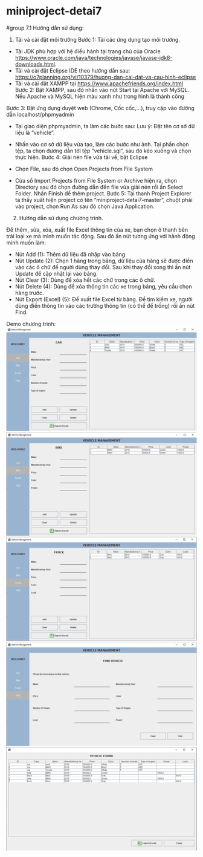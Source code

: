 # miniproject-detai7
#group 7.1
Hướng dẫn sử dụng:
1.	Tải và cài đặt môi trường
Bước 1: Tải các ứng dụng tạo môi trường. 
-	Tải JDK phù hợp với hệ điều hành tại trang chủ của Oracle https://www.oracle.com/java/technologies/javase/javase-jdk8-downloads.html.
-	Tải và cài đặt Eclipse IDE theo hướng dẫn sau: https://o7planning.org/vi/10379/huong-dan-cai-dat-va-cau-hinh-eclipse
-	Tải và cài đặt XAMPP tại https://www.apachefriends.org/index.html 
Bước 2: Bật XAMPP, sau đó nhấn vào nút Start tại Apache với MySQL. Nếu Apache và MySQL hiện màu xanh như trong hình là thành công
 
Bước 3: Bật ứng dụng duyệt web (Chrome, Cốc cốc,…), truy cập vào đường dẫn localhost/phpmyadmin
-	Tại giao diện phpmyadmin, ta làm các bước sau:
Lưu ý: Đặt tên cơ sở dữ liệu là “vehicle”.

-	Nhấn vào cơ sở dữ liệu vừa tạo, làm các bước như ảnh. Tại phần chọn tệp, ta chọn đường dẫn tới tệp “vehicle.sql”, sau đó kéo xuống và chọn thực hiện.
Bước 4: Giải nén file vừa tải về, bật Eclipse
-	Chọn File, sau đó chọn Open Projects from File System
 
-	Cửa sổ Import Projects from File System or Archive hiện ra, chọn Directory sau đó chọn đường dẫn đến file vừa giải nén rồi ấn Select Folder. Nhấn Finish để thêm project.
Bước 5: Tại thanh Project Explorer ta thấy xuất hiện project có tên “miniproject-detai7-master”, chuột phải vào project, chọn Run As sau đó chọn Java Application.
 
 
2.	Hướng dẫn sử dụng chương trình.
 
Để thêm, sửa, xóa, xuất file Excel thông tin của xe, bạn chọn ở thanh bên trái loại xe mà mình muốn tác động. Sau đó ấn nút tương ứng với hành động mình muốn làm:
-	Nút Add (1): Thêm dữ liệu đã nhập vào bảng
-	Nút Update (2): Chọn 1 hàng trong bảng, dữ liệu của hàng sẽ được điền vào các ô chữ để người dùng thay đổi. Sau khi thay đổi xong thì ấn nút Update để cập nhật lại vào bảng.
-	Nút Clear (3): Dùng để xóa hết các chữ trong các ô chữ.
-	Nút Delete (4): Dùng để xóa thông tin các xe trong bảng, yêu cầu chọn hàng trước.
-	Nút Export (Excel) (5): Để xuất file Excel từ bảng.
Để tìm kiếm xe, người dùng điền thông tin vào các trường thông tin (có thể để trống) rồi ấn nút Find.


Demo chương trình:
![Car](car.png)
![](bike.png)
![](truck.png)
![](find.png)
![](find-result.png)
